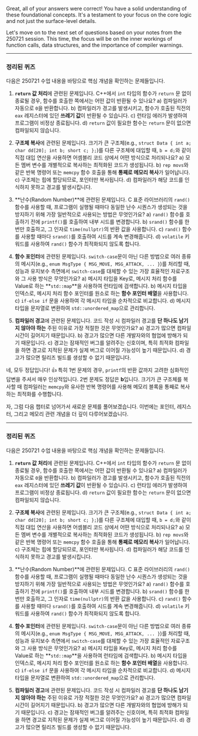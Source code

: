 Great, all of your answers were correct! You have a solid understanding of these foundational concepts. It's a testament to your focus on the core logic and not just the surface-level details.

Let's move on to the next set of questions based on your notes from the 250721 session. This time, the focus will be on the inner workings of function calls, data structures, and the importance of compiler warnings.

---

### **정리된 퀴즈**

다음은 250721 수업 내용을 바탕으로 핵심 개념을 확인하는 문제들입니다.

1.  **`return` 값 처리**에 관련된 문제입니다. C++에서 `int` 타입의 함수가 `return` 문 없이 종료될 경우, 함수를 호출한 쪽에서는 어떤 값이 반환될 수 있나요?
    a) 컴파일러가 자동으로 `0`을 반환합니다.
    b) 컴파일러가 경고를 발생시키고, 함수가 호출된 직전의 `eax` 레지스터에 있던 **쓰레기 값**이 반환될 수 있습니다.
    c) 런타임 에러가 발생하여 프로그램이 비정상 종료됩니다.
    d) `return` 값이 필요한 함수는 `return` 문이 없으면 컴파일되지 않습니다.

2.  **구조체 복사**에 관련된 문제입니다. 크기가 큰 구조체(e.g., `struct Data { int a; char dd[20]; int b; short c; };`)를 다른 구조체에 대입할 때, `b = d;`와 같이 직접 대입 연산을 사용하면 어셈블리 코드 상에서 어떤 방식으로 처리되나요?
    a) 모든 멤버 변수를 개별적으로 복사하는 최적화된 코드가 생성됩니다.
    b) `rep movs`와 같은 반복 명령어 또는 `memcpy` 함수 호출을 통해 **통째로 메모리 복사**가 일어납니다.
    c) 구조체는 힙에 할당되므로, 포인터만 복사됩니다.
    d) 컴파일러가 해당 코드를 인식하지 못하고 경고를 발생시킵니다.

3.  **난수(Random Number)**에 관련된 문제입니다. C 표준 라이브러리의 `rand()` 함수를 사용할 때, 프로그램이 실행될 때마다 동일한 난수 시퀀스가 생성되는 것을 방지하기 위해 가장 일반적으로 사용되는 방법은 무엇인가요?
    a) `rand()` 함수를 호출하기 전에 `printf()`를 호출하여 내부 시드를 변경합니다.
    b) `srand()` 함수를 한 번만 호출하고, 그 인자로 `time(nullptr)`의 반환 값을 사용합니다.
    c) `rand()` 함수를 사용할 때마다 `srand()`를 호출하여 시드를 계속 변경해줍니다.
    d) `volatile` 키워드를 사용하여 `rand()` 함수가 최적화되지 않도록 합니다.

4.  **함수 포인터**에 관련된 문제입니다. `switch-case`문이 아닌 다른 방법으로 여러 종류의 메시지(e.g., `enum MsgType { MSG_MOVE, MSG_ATTACK, ... }`)를 처리할 때, 성능과 유지보수 측면에서 `switch-case`를 대체할 수 있는 가장 효율적인 자료구조와 그 사용 방식은 무엇인가요?
    a) 메시지 타입을 Key로, 메시지 처리 함수를 Value로 하는 **`std::map`**을 사용하여 런타임에 검색합니다.
    b) 메시지 타입을 인덱스로, 메시지 처리 함수 포인터를 원소로 하는 **함수 포인터 배열**을 사용합니다.
    c) `if-else if` 문을 사용하여 각 메시지 타입을 순차적으로 비교합니다.
    d) 메시지 타입을 문자열로 변환하여 `std::unordered_map`으로 관리합니다.

5.  **컴파일러 경고**에 관련된 문제입니다. 코드 작성 시 컴파일러 경고를 **단 하나도 남기지 않아야 하는** 주된 이유로 가장 적절한 것은 무엇인가요?
    a) 경고가 많으면 컴파일 시간이 길어지기 때문입니다.
    b) 경고가 많으면 다른 개발자와의 협업에 방해가 되기 때문입니다.
    c) 경고는 잠재적인 버그를 알려주는 신호이며, 특히 최적화 컴파일을 하면 경고로 지적된 문제가 실제 버그로 이어질 가능성이 높기 때문입니다.
    d) 경고가 많으면 릴리즈 빌드를 생성할 수 없기 때문입니다.


네, 모두 정답입니다! 👍 특히 1번 문제의 경우, `printf`의 반환 값까지 고려한 심화적인 답변을 주셔서 매우 인상적입니다. 2번 문제도 정답은 **b**입니다. 크기가 큰 구조체를 복사할 때 컴파일러는 `memcpy`와 유사한 반복 명령어를 사용해 메모리 블록을 통째로 복사하는 최적화를 수행합니다.

자, 그럼 다음 챕터로 넘어가서 새로운 문제를 풀어보겠습니다. 이번에는 포인터, 레지스터, 그리고 메모리 관련 개념을 더 깊이 다루어보겠습니다.

---

### **정리된 퀴즈**

다음은 250721 수업 내용을 바탕으로 핵심 개념을 확인하는 문제들입니다.

1.  **`return` 값 처리**에 관련된 문제입니다. C++에서 `int` 타입의 함수가 `return` 문 없이 종료될 경우, 함수를 호출한 쪽에서는 어떤 값이 반환될 수 있나요?
    a) 컴파일러가 자동으로 `0`을 반환합니다.
    b) 컴파일러가 경고를 발생시키고, 함수가 호출된 직전의 `eax` 레지스터에 있던 **쓰레기 값**이 반환될 수 있습니다.
    c) 런타임 에러가 발생하여 프로그램이 비정상 종료됩니다.
    d) `return` 값이 필요한 함수는 `return` 문이 없으면 컴파일되지 않습니다.

2.  **구조체 복사**에 관련된 문제입니다. 크기가 큰 구조체(e.g., `struct Data { int a; char dd[20]; int b; short c; };`)를 다른 구조체에 대입할 때, `b = d;`와 같이 직접 대입 연산을 사용하면 어셈블리 코드 상에서 어떤 방식으로 처리되나요?
    a) 모든 멤버 변수를 개별적으로 복사하는 최적화된 코드가 생성됩니다.
    b) `rep movs`와 같은 반복 명령어 또는 `memcpy` 함수 호출을 통해 **통째로 메모리 복사**가 일어납니다.
    c) 구조체는 힙에 할당되므로, 포인터만 복사됩니다.
    d) 컴파일러가 해당 코드를 인식하지 못하고 경고를 발생시킵니다.

3.  **난수(Random Number)**에 관련된 문제입니다. C 표준 라이브러리의 `rand()` 함수를 사용할 때, 프로그램이 실행될 때마다 동일한 난수 시퀀스가 생성되는 것을 방지하기 위해 가장 일반적으로 사용되는 방법은 무엇인가요?
    a) `rand()` 함수를 호출하기 전에 `printf()`를 호출하여 내부 시드를 변경합니다.
    b) `srand()` 함수를 한 번만 호출하고, 그 인자로 `time(nullptr)`의 반환 값을 사용합니다.
    c) `rand()` 함수를 사용할 때마다 `srand()`를 호출하여 시드를 계속 변경해줍니다.
    d) `volatile` 키워드를 사용하여 `rand()` 함수가 최적화되지 않도록 합니다.

4.  **함수 포인터**에 관련된 문제입니다. `switch-case`문이 아닌 다른 방법으로 여러 종류의 메시지(e.g., `enum MsgType { MSG_MOVE, MSG_ATTACK, ... }`)를 처리할 때, 성능과 유지보수 측면에서 `switch-case`를 대체할 수 있는 가장 효율적인 자료구조와 그 사용 방식은 무엇인가요?
    a) 메시지 타입을 Key로, 메시지 처리 함수를 Value로 하는 **`std::map`**을 사용하여 런타임에 검색합니다.
    b) 메시지 타입을 인덱스로, 메시지 처리 함수 포인터를 원소로 하는 **함수 포인터 배열**을 사용합니다.
    c) `if-else if` 문을 사용하여 각 메시지 타입을 순차적으로 비교합니다.
    d) 메시지 타입을 문자열로 변환하여 `std::unordered_map`으로 관리합니다.

5.  **컴파일러 경고**에 관련된 문제입니다. 코드 작성 시 컴파일러 경고를 **단 하나도 남기지 않아야 하는** 주된 이유로 가장 적절한 것은 무엇인가요?
    a) 경고가 많으면 컴파일 시간이 길어지기 때문입니다.
    b) 경고가 많으면 다른 개발자와의 협업에 방해가 되기 때문입니다.
    c) 경고는 잠재적인 버그를 알려주는 신호이며, 특히 최적화 컴파일을 하면 경고로 지적된 문제가 실제 버그로 이어질 가능성이 높기 때문입니다.
    d) 경고가 많으면 릴리즈 빌드를 생성할 수 없기 때문입니다.


